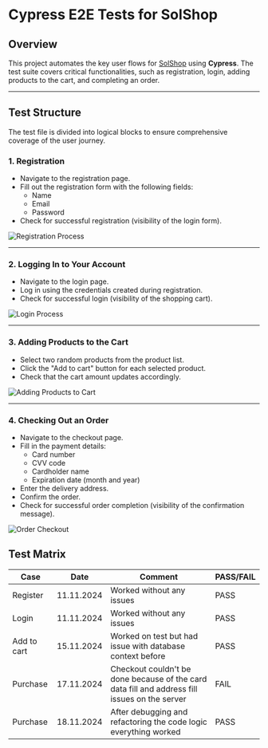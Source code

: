 # Cypress E2E Tests for SolShop

## Overview

This project automates the key user flows for [SolShop](https://maksimtsepelevits22.thkit.ee/SolShop/index.php) using **Cypress**. The test suite covers critical functionalities, such as registration, login, adding products to the cart, and completing an order.

---

## Test Structure

The test file is divided into logical blocks to ensure comprehensive coverage of the user journey.

### 1. **Registration**
- Navigate to the registration page.
- Fill out the registration form with the following fields:
  - Name
  - Email
  - Password
- Check for successful registration (visibility of the login form).

![Registration Process](https://github.com/user-attachments/assets/5c384611-9a9d-4afd-bab7-80e7a443da45)

---

### 2. **Logging In to Your Account**
- Navigate to the login page.
- Log in using the credentials created during registration.
- Check for successful login (visibility of the shopping cart).

![Login Process](https://github.com/user-attachments/assets/8290aa11-c958-4318-bf72-dae3936d53f4)

---

### 3. **Adding Products to the Cart**
- Select two random products from the product list.
- Click the "Add to cart" button for each selected product.
- Check that the cart amount updates accordingly.

![Adding Products to Cart](https://github.com/user-attachments/assets/ad0c42bb-3869-4176-9cb5-018778f11d0d)

---

### 4. **Checking Out an Order**
- Navigate to the checkout page.
- Fill in the payment details:
  - Card number
  - CVV code
  - Cardholder name
  - Expiration date (month and year)
- Enter the delivery address.
- Confirm the order.
- Check for successful order completion (visibility of the confirmation message).

![Order Checkout](https://github.com/user-attachments/assets/92ae4e81-75b4-4121-bdfd-a47ec81973d8)


## Test Matrix


| **Case**          | **Date**       | **Comment**                                                                                  | **PASS/FAIL** |
|--------------------|----------------|----------------------------------------------------------------------------------------------|---------------|
| Register           | 11.11.2024    | Worked without any issues                                                                   | PASS          |
| Login              | 11.11.2024    | Worked without any issues                                                                   | PASS          |
| Add to cart        | 15.11.2024    | Worked on test but had issue with database context before                                    | PASS          |
| Purchase           | 17.11.2024    | Checkout couldn't be done because of the card data fill and address fill issues on the server| FAIL          |
| Purchase           | 18.11.2024    | After debugging and refactoring the code logic everything worked                            | PASS          |

